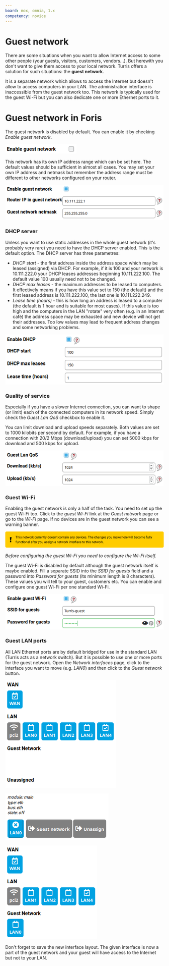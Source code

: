```yaml
---
board: mox, omnia, 1.x
competency: novice
---
```

# Guest network

There are some situations when you want to allow Internet access to some other people (your guests, visitors,
customers, vendors...). But herewith you don't want to give them access to your local network. Turris offers
a solution for such situations: the **guest network**.

It is a separate network which allows to access the Internet but doesn't allow to access computers in your LAN.
The administration interface is inaccessible from the guest network too. This network is typically used for
the guest Wi-Fi but you can also dedicate one or more Ethernet ports to it.

# Guest network in Foris

The guest network is disabled by default. You can enable it by checking _Enable guest network_.

![Enable guest network](enable.png)

This network has its own IP address range which can be set here. The default values should be sufficient in almost all
cases. You may set your own IP address and netmask but remember the address range must be different to other
networks configured on your router.

![IP address and netmask](ip.png)

### DHCP server

Unless you want to use static addresses in the whole guest network (it's probably very rare) you need to have
the DHCP server enabled. This is the default option. The DHCP server has three parametres:

* _DHCP start_ - the first address inside the address space which may be leased (assigned) via DHCP. For example,
     if it is 100 and your network is 10.111.222.0 your DHCP leases addresses beginning 10.111.222.100. The default
      value 100 usually need not to be changed.
* _DHCP max leases_ - the maximum addresses to be leased to computers. It effectively means if you have this
      value set to 150 (the default) and the first leased address is 10.111.222.100, the last one is 10.111.222.249.
* _Lease time (hours)_ - this is how long an address is leased to a computer (the default is 1 hour and
      is suitable for most cases). If this value is too high and the computers in the LAN "rotate" very often
      (e.g. in an Internet café) the address space may be exhausted and new device will not get their addresses.
      Too low values may lead to frequent address changes and some networking problems.

![DHCP settings](dhcp.png)

### Quality of service

Especially if you have a slower Internet connection, you can want to shape (or limit) each of the connected
computers in its network speed. Simply check the _Guest Lan QoS_ checkbox to enable it.

You can limit download and upload speeds separately. Both values are set to 1000 kilobits per second by default.
For example, if you have a connection with 20/2 Mbps (download/upload) you can set 5000 kbps for download and
500 kbps for upload.

![Quality of service](qos.png)

### Guest Wi-Fi

Enabling the guest network is only a half of the task. You need to set up the guest Wi-Fi too. Click to the
_guest Wi-Fi_ link at the _Guest network_ page or go to the _Wi-Fi_ page. If no devices are in the guest
network you can see a warning banner.

![No devices in guest network](no-devices.png)

*Before configuring the guest Wi-Fi you need to configure the Wi-Fi itself.*

The guest Wi-Fi is disabled by default although the guest network itself is maybe enabled. Fill a separate SSID
into the _SSID for guests_ field and a password into _Password for guests_ (its minimum length is 8 characters).
These values you will tell to your guest, customers etc. You can enable and configure one guest Wi-Fi per one
standard Wi-Fi.

![Guest Wi-Fi](guest-wifi.png)

### Guest LAN ports

All LAN Ethernet ports are by default bridged for use in the standard LAN (Turris acts as a network switch).
But it is possible to use one or more ports for the guest network. Open the _Network interfaces_ page, click to
the interface you want to move (e.g. _LAN0_) and then click to the _Guest network_ button.

![Network interfaces](interfaces.png)

![Moving interface](if-move.png)

![Interface in guest network](if-guest.png)

Don't forget to save the new interface layout. The given interface is now a part of the guest network and your guest
will have access to the Internet but not to your LAN.

